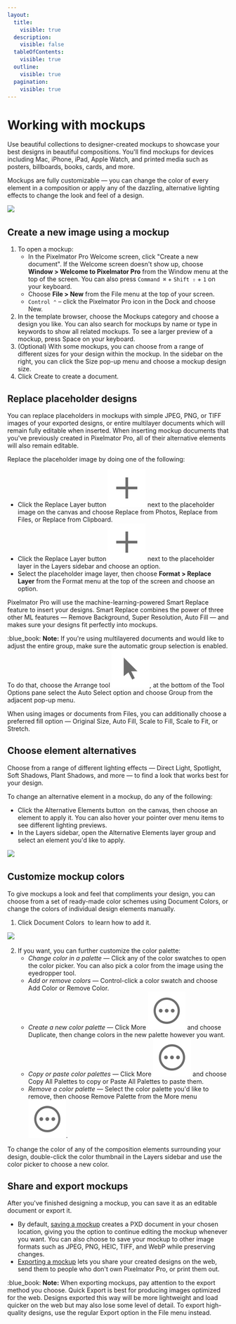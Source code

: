 ```yaml
---
layout:
  title:
    visible: true
  description:
    visible: false
  tableOfContents:
    visible: true
  outline:
    visible: true
  pagination:
    visible: true
---
```


# Working with mockups

Use beautiful collections to designer-created mockups to showcase your best designs in beautiful compositions. You'll find mockups for devices including Mac, iPhone, iPad, Apple Watch, and printed media such as posters, billboards, books, cards, and more.

Mockups are fully customizable — you can change the color of every element in a composition or apply any of the dazzling, alternative lighting effects to change the look and feel of a design.

![](https://help.pixelmator.com/pixelmator-pro/3.5/assets/English/1663832564000.jpeg)

## Create a new image using a mockup

1. To open a mockup:
   * In the Pixelmator Pro Welcome screen, click "Create a new document". If the Welcome screen doesn't show up, choose **Window > Welcome to Pixelmator Pro** from the Window menu at the top of the screen. You can also press `Command ⌘` + `Shift ⇧` + `1` on your keyboard.
   * Choose **File > New** from the File menu at the top of your screen.
   * `Control ⌃` – click the Pixelmator Pro icon in the Dock and choose New.
2. In the template browser, choose the Mockups category and choose a design you like. You can also search for mockups by name or type in keywords to show all related mockups. To see a larger preview of a mockup, press Space on your keyboard.
3. (Optional) With some mockups, you can choose from a range of different sizes for your design within the mockup. In the sidebar on the right, you can click the Size pop-up menu and choose a mockup design size.
4. Click Create to create a document.

## Replace placeholder designs

You can replace placeholders in mockups with simple JPEG, PNG, or TIFF images of your exported designs, or entire multilayer documents which will remain fully editable when inserted. When inserting mockup documents that you've previously created in Pixelmator Pro, all of their alternative elements will also remain editable.

Replace the placeholder image by doing one of the following:

* Click the Replace Layer button <img src="../.gitbook/assets/Plus.png" alt="" data-size="line"> next to the placeholder image on the canvas and choose Replace from Photos, Replace from Files, or Replace from Clipboard.
* Click the Replace Layer button <img src="../.gitbook/assets/Plus.png" alt="" data-size="line"> next to the placeholder layer in the Layers sidebar and choose an option.
* Select the placeholder image layer, then choose **Format > Replace Layer** from the Format menu at the top of the screen and choose an option.

Pixelmator Pro will use the machine-learning-powered Smart Replace feature to insert your designs. Smart Replace combines the power of three other ML features — Remove Background, Super Resolution, Auto Fill — and makes sure your designs fit perfectly into mockups.

:blue\_book: **Note:** If you're using multilayered documents and would like to adjust the entire group, make sure the automatic group selection is enabled. To do that, choose the Arrange tool <img src="../.gitbook/assets/Arrange.png" alt="" data-size="line">, at the bottom of the Tool Options pane select the Auto Select option and choose Group from the adjacent pop-up menu.

When using images or documents from Files, you can additionally choose a preferred fill option — Original Size, Auto Fill, Scale to Fill, Scale to Fit, or Stretch.

## Choose element alternatives

Choose from a range of different lighting effects — Direct Light, Spotlight, Soft Shadows, Plant Shadows, and more — to find a look that works best for your design.

To change an alternative element in a mockup, do any of the following:

* Click the Alternative Elements button <img src="https://help.pixelmator.com/pixelmator-pro/3.5/assets/English/1663673742000.png" alt="" data-size="line"> on the canvas, then choose an element to apply it. You can also hover your pointer over menu items to see different lighting previews.
* In the Layers sidebar, open the Alternative Elements layer group and select an element you'd like to apply.

![](https://help.pixelmator.com/pixelmator-pro/3.5/assets/English/1663834634000.jpeg)

## Customize mockup colors

To give mockups a look and feel that compliments your design, you can choose from a set of ready-made color schemes using Document Colors, or change the colors of individual design elements manually.

1. Click Document Colors <img src="https://help.pixelmator.com/pixelmator-pro/3.5/assets/English/1663671997000.png" alt="" data-size="line"> to learn how to add it.

![](https://help.pixelmator.com/pixelmator-pro/3.5/assets/English/1663834627000.jpeg)

2. If you want, you can further customize the color palette:
   * _Change color in a palette_ — Click any of the color swatches to open the color picker. You can also pick a color from the image using the eyedropper tool.
   * _Add or remove colors_ — Control-click a color swatch and choose Add Color or Remove Color.
   * _Create a new color palette_ — Click More <img src="../.gitbook/assets/More.png" alt="" data-size="line"> and choose Duplicate, then change colors in the new palette however you want.
   * _Copy or paste color palettes_ — Click More <img src="../.gitbook/assets/More.png" alt="" data-size="line"> and choose Copy All Palettes to copy or Paste All Palettes to paste them.
   * _Remove a color palette_ — Select the color palette you'd like to remove, then choose Remove Palette from the More menu <img src="../.gitbook/assets/More.png" alt="" data-size="line">.

To change the color of any of the composition elements surrounding your design, double-click the color thumbnail in the Layers sidebar and use the color picker to choose a new color.

## Share and export mockups

After you've finished designing a mockup, you can save it as an editable document or export it.

* By default, [saving a mockup](../create-open-and-save-images/save-and-name-an-image.md) creates a PXD document in your chosen location, giving you the option to continue editing the mockup whenever you want. You can also choose to save your mockup to other image formats such as JPEG, PNG, HEIC, TIFF, and WebP while preserving changes.
* [Exporting a mockup](../export-and-share-images/) lets you share your created designs on the web, send them to people who don't own Pixelmator Pro, or print them out.

:blue\_book: **Note:** When exporting mockups, pay attention to the export method you choose. Quick Export is best for producing images optimized for the web. Designs exported this way will be more lightweight and load quicker on the web but may also lose some level of detail. To export high-quality designs, use the regular Export option in the File menu instead.
